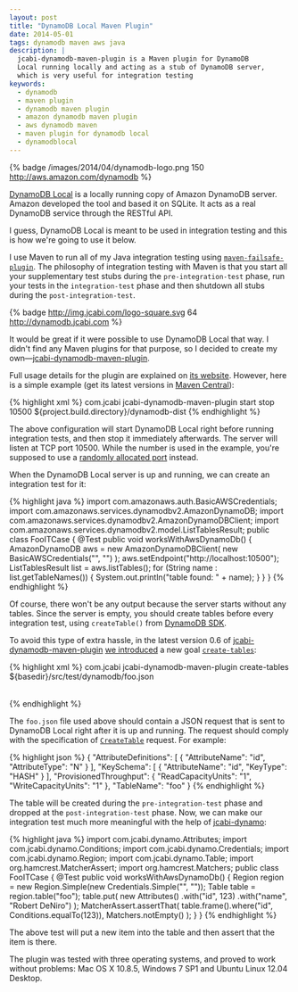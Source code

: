 ```yaml
---
layout: post
title: "DynamoDB Local Maven Plugin"
date: 2014-05-01
tags: dynamodb maven aws java
description: |
  jcabi-dynamodb-maven-plugin is a Maven plugin for DynamoDB
  Local running locally and acting as a stub of DynamoDB server,
  which is very useful for integration testing
keywords:
  - dynamodb
  - maven plugin
  - dynamodb maven plugin
  - amazon dynamodb maven plugin
  - aws dynamodb maven
  - maven plugin for dynamodb local
  - dynamodblocal
---
```


{% badge /images/2014/04/dynamodb-logo.png 150 http://aws.amazon.com/dynamodb %}

[DynamoDB Local](http://docs.aws.amazon.com/amazondynamodb/latest/developerguide/Tools.html)
is a locally running copy of Amazon DynamoDB server. Amazon developed
the tool and based it on SQLite. It acts as a real DynamoDB
service through the RESTful API.

I guess, DynamoDB Local is meant to be used in
integration testing and this is how we're going to use it below.

I use Maven to run all of my Java integration
testing using [`maven-failsafe-plugin`](http://maven.apache.org/surefire/maven-failsafe-plugin/).
The philosophy of integration testing with Maven is
that you start all your supplementary test stubs during
the `pre-integration-test` phase, run your tests in the `integration-test`
phase and then shutdown all stubs during the `post-integration-test`.

{% badge http://img.jcabi.com/logo-square.svg 64 http://dynamodb.jcabi.com %}

It would be great if it were possible to use DynamoDB Local
that way. I didn't find any Maven plugins for that purpose,
so I decided to create my own&mdash;[jcabi-dynamodb-maven-plugin](https://github.com/jcabi/jcabi-dynamodb-maven-plugin).

<!--more-->

Full usage details for the plugin are explained
on [its website](http://dynamodb.jcabi.com). However, here is a simple example
(get its latest versions in [Maven Central](http://search.maven.org/)):

{% highlight xml %}
<plugin>
  <groupId>com.jcabi</groupId>
  <artifactId>jcabi-dynamodb-maven-plugin</artifactId>
  <executions>
    <execution>
      <goals>
        <goal>start</goal>
        <goal>stop</goal>
      </goals>
      <configuration>
        <port>10500</port>
        <dist>${project.build.directory}/dynamodb-dist</dist>
      </configuration>
    </execution>
  </executions>
</plugin>
{% endhighlight %}

The above configuration will start DynamoDB Local
right before running integration tests, and then stop it
immediately afterwards. The server will listen at TCP port 10500.
While the number is used in the example, you're supposed
to use a [randomly allocated port](http://mojo.codehaus.org/build-helper-maven-plugin/reserve-network-port-mojo.html) instead.

When the DynamoDB Local server is up and running,
we can create an integration test for it:

{% highlight java %}
import com.amazonaws.auth.BasicAWSCredentials;
import com.amazonaws.services.dynamodbv2.AmazonDynamoDB;
import com.amazonaws.services.dynamodbv2.AmazonDynamoDBClient;
import com.amazonaws.services.dynamodbv2.model.ListTablesResult;
public class FooITCase {
  @Test
  public void worksWithAwsDynamoDb() {
    AmazonDynamoDB aws = new AmazonDynamoDBClient(
      new BasicAWSCredentials("", "")
    );
    aws.setEndpoint("http://localhost:10500");
    ListTablesResult list = aws.listTables();
    for (String name : list.getTableNames()) {
      System.out.println("table found: " + name);
    }
  }
}
{% endhighlight %}

Of course, there won't be any output because the server
starts without any tables. Since the server is empty,
you should create tables before every integration test, using
`createTable()` from [DynamoDB SDK](http://docs.aws.amazon.com/AWSJavaSDK/latest/javadoc/com/amazonaws/services/dynamodbv2/package-summary.html).

To avoid this type of extra hassle, in the latest version 0.6 of
[jcabi-dynamodb-maven-plugin](http://dynamodb.jcabi.com)
[we introduced](https://github.com/jcabi/jcabi-dynamodb-maven-plugin/issues/16)
a new goal [`create-tables`](http://dynamodb.jcabi.com/example-create-tables.html):

{% highlight xml %}
<plugin>
  <groupId>com.jcabi</groupId>
  <artifactId>jcabi-dynamodb-maven-plugin</artifactId>
  <executions>
    <execution>
      <goals>
        <goal>create-tables</goal>
      </goals>
      <configuration>
        <tables>
          <table>${basedir}/src/test/dynamodb/foo.json</table>
        </tables>
      </configuration>
    </execution>
  </executions>
</plugin>
{% endhighlight %}

The `foo.json` file used above should contain a JSON request
that is sent to DynamoDB Local right after it is up and running.
The request should comply with the specification
of [`CreateTable`](http://docs.aws.amazon.com/amazondynamodb/latest/APIReference/API_CreateTable.html) request. For example:

{% highlight json %}
{
  "AttributeDefinitions": [
    {
      "AttributeName": "id",
      "AttributeType": "N"
    }
  ],
  "KeySchema": [
    {
      "AttributeName": "id",
      "KeyType": "HASH"
    }
  ],
  "ProvisionedThroughput": {
    "ReadCapacityUnits": "1",
    "WriteCapacityUnits": "1"
  },
  "TableName": "foo"
}
{% endhighlight %}

The table will be created during the
`pre-integration-test` phase and dropped at the
`post-integration-test` phase. Now, we can make our
integration test much more meaningful with the help of [jcabi-dynamo](http://dynamo.jcabi.com):

{% highlight java %}
import com.jcabi.dynamo.Attributes;
import com.jcabi.dynamo.Conditions;
import com.jcabi.dynamo.Credentials;
import com.jcabi.dynamo.Region;
import com.jcabi.dynamo.Table;
import org.hamcrest.MatcherAssert;
import org.hamcrest.Matchers;
public class FooITCase {
  @Test
  public void worksWithAwsDynamoDb() {
    Region region = new Region.Simple(new Credentials.Simple("", ""));
    Table table = region.table("foo");
    table.put(
      new Attributes()
        .with("id", 123)
        .with("name", "Robert DeNiro")
    );
    MatcherAssert.assertThat(
      table.frame().where("id", Conditions.equalTo(123)),
      Matchers.notEmpty()
    );
  }
}
{% endhighlight %}

The above test will put a new item into the table
and then assert that the item is there.

The plugin was tested with three operating systems, and proved
to work without problems: Mac OS X 10.8.5, Windows 7 SP1 and Ubuntu Linux 12.04 Desktop.
